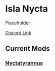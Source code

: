 # Isla Nycta

Placeholder

[Discord Link](#)

## Current Mods

### [Nyctatyrannus](./Path-of-Titans-Nyctatyrannus.md)